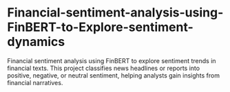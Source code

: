 # Financial-sentiment-analysis-using-FinBERT-to-Explore-sentiment-dynamics
Financial sentiment analysis using FinBERT to explore sentiment trends in financial texts. This project classifies news headlines or reports into positive, negative, or neutral sentiment, helping analysts gain insights from financial narratives.
